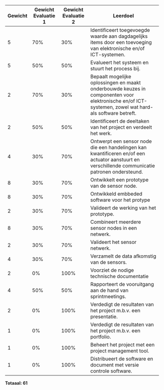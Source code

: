 |Gewicht |Gewicht Evaluatie 1 |Gewicht Evaluatie 2 |Leerdoel
|--      |--                  |--                  |--
|5       |  70%|  30%|Identificeert toegevoegde waarde aan dagdagelijks items door een toevoeging van elektronische en/of ICT-systemen.
|5       |  50%|  50%|Evalueert het systeem en stuurt het process bij.
|2       |  70%|  30%|Bepaalt mogelijke oplossingen en maakt onderbouwde keuzes in componenten voor elektronische en/of ICT-systemen, zowel wat hard- als software betreft.
|2       |  50%|  50%|Identificeert de deeltaken van het project en verdeelt het werk.
|4       |  30%|  70%|Ontwerpt een sensor node die een handelingen kan kwantificeren en/of een actuator aanstuurt en verschillende communicatie patronen ondersteund.
|8       |  30%|  70%|Ontwikkelt een prototype van de sensor node.
|8       |  30%|  70%|Ontwikkeld embbeded software voor het protype
|2       |  30%|  70%|Valideert de werking van het prototype.
|8       |  30%|  70%|Combineert meerdere sensor nodes in een netwerk. 
|2       |  30%|  70%|Valideert het sensor netwerk.
|4       |  30%|  70%|Verzamelt de data afkomstig van de sensors.
|2       |   0%| 100%|Voorziet de nodige technische documentatie
|4       |  50%|  50%|Rapporteert de vooruitgang aan de hand van sprintmeetings.
|2       |   0%| 100%|Verdedigt de resultaten van het project m.b.v. een presentatie.
|1       |   0%| 100%|Verdedigt de resultaten van het project m.b.v. een portfolio.
|1       |   0%| 100%|Beheert het project met een project management tool.
|1       |   0%| 100%|Distribueert de software en document met versie controle software.

**Totaaal: 61**


